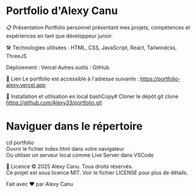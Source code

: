 # Portfolio d'Alexy Canu #

📋 Présentation
Portfolio personnel présentant mes projets, compétences et expériences en tant que développeur junior.

🛠️ Technologies utilisées : HTML, CSS, JavaScript, React, Tailwindcss, ThreeJS

Déploiement : Vercel
Autres outils : GitHub

🔗 Lien
Le portfolio est accessible à l'adresse suivante : https://portfolio-alexy.vercel.app

🚀 Installation et utilisation en local
bashCopy# Cloner le dépôt
git clone https://github.com/Alexy33/portfolio.git

# Naviguer dans le répertoire
cd portfolio  
Ouvrir le fichier index.html dans votre navigateur  
Ou utiliser un serveur local comme Live Server dans VSCode

📝 Licence
© 2025 Alexy Canu. Tous droits réservés.  
Ce projet est sous licence MIT. Voir le fichier LICENSE pour plus de détails.

Fait avec ❤️ par Alexy Canu
